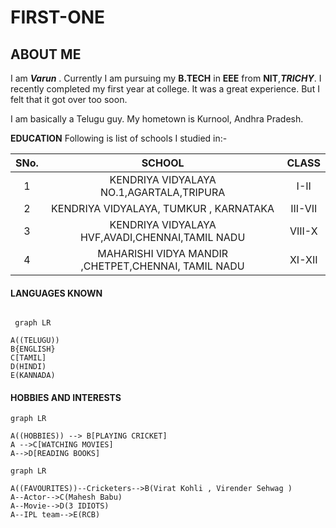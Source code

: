 # FIRST-ONE


## **ABOUT ME**

I am ***Varun*** . Currently I am pursuing my **B.TECH** in **EEE** from **NIT**,***TRICHY***. I recently completed my first year at college. It was a great experience. But I felt that it got over too soon.

I am basically a Telugu guy. My hometown is Kurnool, Andhra Pradesh.

**EDUCATION**
Following is list of schools I studied in:-

|**SNo.**| **SCHOOL** | **CLASS**|
|:----------:|:-----------------:|:--------------:|
| 1        |KENDRIYA VIDYALAYA NO.1,AGARTALA,TRIPURA|I-II|
| 2        |KENDRIYA VIDYALAYA, TUMKUR , KARNATAKA | III-VII|
| 3        |KENDRIYA VIDYALAYA HVF,AVADI,CHENNAI,TAMIL NADU |VIII-X|
| 4        |MAHARISHI VIDYA MANDIR ,CHETPET,CHENNAI, TAMIL NADU|XI-XII|

#### LANGUAGES KNOWN

```mermaid 
 
 graph LR

A((TELUGU))      
B{ENGLISH}
C[TAMIL]
D(HINDI)
E(KANNADA)

```

#### HOBBIES AND INTERESTS

```mermaid
graph LR 

A((HOBBIES)) --> B[PLAYING CRICKET]
A -->C[WATCHING MOVIES]
A-->D[READING BOOKS]
```

```mermaid
graph LR

A((FAVOURITES))--Cricketers-->B(Virat Kohli , Virender Sehwag )
A--Actor-->C(Mahesh Babu)
A--Movie-->D(3 IDIOTS)
A--IPL team-->E(RCB)







